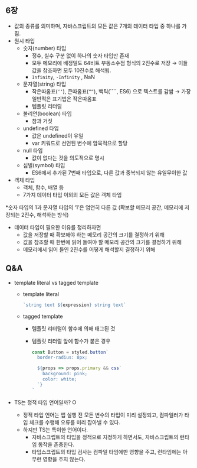 ## 6장

- 값의 종류를 의미하며, 자바스크립트의 모든 값은 7개의 데이터 타입 중 하나를 가짐.
- 원시 타입
    - 숫자(number) 타입
        - 정수, 실수 구분 없이 하나의 숫자 타입만 존재
        - 모두 메모리에 배정밀도 64비트 부동소수점 형식의 2진수로 저장 → 이들 값을 참조하면 모두 10진수로 해석됨.
        - `Infinity`, `-Infinity` , NaN
    - 문자열(string) 타입
        - 작은따옴표(`’’`), 큰따옴표(`””`), 백틱(````, ES6) 으로 텍스트를 감쌈 → 가장 일반적은 표기법은 작은따옴표
        - 템플릿 리터럴
    - 불리언(boolean) 타입
        - 참과 거짓
    - undefined 타입
        - 값은 undefined이 유일
        - var 키워드로 선언된 변수에 암묵적으로 할당
    - null 타입
        - 값이 없다는 것을 의도적으로 명시
    - 심벌(symbol) 타입
        - ES6에서 추가된 7번째 타입으로, 다른 값과 중복되지 않는 유일무이한 값
- 객체 타입
    - 객체, 함수, 배열 등
    - 7가지 데이터 타입 이외의 모든 값은 객체 타입

*숫자 타입의 1과 문자열 타입의 ‘1’은 엄연히 다른 값 (확보할 메모리 공간, 메모리에 저장되는 2진수, 해석하는 방식)

- 데이터 타입이 필요한 이유를 정리하자면
    - 값을 저장할 때 확보해야 하는 메모리 공간의 크기를 결정하기 위해
    - 값을 참조할 때 한번에 읽어 들여야 할 메모리 공간의 크기를 결정하기 위해
    - 메모리에서 읽어 들인 2진수를 어떻게 해석할지 결정하기 위해

## Q&A
- template literal vs tagged template
    - template literal

        ```jsx
        `string text ${expression} string text`
        ```

    - tagged template
        - 템플릿 리터럴이 함수에 의해 태그된 것
        - 템플릿 리터럴 앞에 함수가 붙은 경우

            ```jsx
            const Button = styled.button`
              border-radius: 8px;
            
              ${props => props.primary && css`
                background: pink;
                color: white;
              `}
            `
            ```


- TS는 정적 타입 언어일까? O
    - 정적 타입 언어는 앱 실행 전 모든 변수의 타입이 미리 설정되고, 컴파일러가 타입 체크를 수행해 오류를 미리 잡아낼 수 있다.
    - 하지만 TS는 특이한 언어이다.
        - 자바스크립트의 타입을 정적으로 지정하게 하면서도, 자바스크립트의 런타임 동작을 존중한다.
        - 타입스크립트의 타입 검사는 컴파일 타임에만 영향을 주고, 런타임에는 아무런 영향을 주지 않는다.
